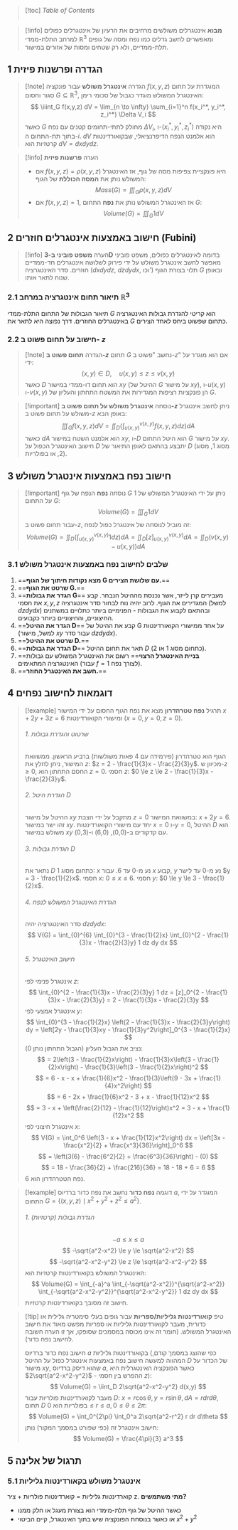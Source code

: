 > [!toc] *Table of Contents*
> ```toc


> [!info] **מבוא**
> אינטגרלים משולשים מרחיבים את הרעיון של אינטגרלים כפולים למרחב התלת-ממדי $\mathbb{R}^3$ ומאפשרים לחשב גדלים כמו נפח ומסה של גופים תלת-ממדיים, ולא רק שטחים ומסות של אזורים במישור.

## 1 הגדרה ופרשנות פיזית

> [!note] הגדרה **אינטגרל משולש**
> עבור פונקציה $f(x,y,z)$ המוגדרת על תחום סגור וחסום $G \subseteq \mathbb{R}^3$, האינטגרל המשולש מוגדר כגבול של סכומי רימן:
> $$ \iiint_G f(x,y,z) dV = \lim_{n \to \infty} \sum_{i=1}^n f(x_i^*, y_i^*, z_i^*) \Delta V_i $$
> כאשר $G$ מחולק לתתי-תחומים קטנים עם נפח $\Delta V_i$, ו-$(x_i^*, y_i^*, z_i^*)$ היא נקודה בתוך תת-התחום ה-$i$. $dV$ הוא אלמנט הנפח הדיפרנציאלי, שבקואורדינטות קרטזיות הוא $dV = dx dy dz$.

> [!info] הערה **פרשנות פיזית**
> - אם $f(x,y,z) = \rho(x,y,z)$ היא פונקציית צפיפות מסה של גוף, אז האינטגרל המשולש נותן את **המסה הכוללת** של הגוף:
>   $$ Mass(G) = \iiint_G \rho(x,y,z) dV $$
> - אם $f(x,y,z) = 1$, אז האינטגרל המשולש נותן את **נפח** התחום $G$:
>   $$ Volume(G) = \iiint_G 1 dV $$

## 2 חישוב באמצעות אינטגרלים חוזרים (Fubini)

> [!info] הערה **משפט פוביני ב-3D**
> בדומה לאינטגרלים כפולים, משפט פוביני מאפשר לחשב אינטגרל משולש על ידי פירוק לשלושה אינטגרלים חד-ממדיים חוזרים. סדר האינטגרציה ($dx dy dz$, $dz dy dx$, וכו') תלוי בצורת הגוף $G$ ובאופן שנוח לתאר אותו.

### 2.1 תיאור תחום אינטגרציה במרחב $\mathbb{R}^3$

תיאור הגבולות של התחום התלת-ממדי $G$ הוא קריטי להגדרת גבולות האינטגרציה באינטגרלים החוזרים. דרך נפוצה היא לתאר את $G$ כתחום שפשוט ביחס לאחד הצירים.

### 2.2 חישוב על תחום פשוט ב- $z$

> [!note] הגדרה **תחום פשוט ב-$z$**
> תחום $G$ נחשב "פשוט ב-$z$" אם הוא מוגדר על ידי:
> $$ (x,y) \in D, \quad u(x,y) \le z \le v(x,y) $$
> כאשר $D$ הוא תחום דו-ממדי במישור $xy$ (ההיטל של $G$ על מישור $xy$), ו-$u(x,y)$ ו-$v(x,y)$ הן פונקציות רציפות המגדירות את המשטח התחתון והעליון של $G$.

> [!important] נוסחה **אינטגרל משולש על תחום פשוט ב-$z$**
> ניתן לחשב אינטגרל משולש על תחום פשוט ב-$z$ באופן הבא:
> $$ \iiint_G f(x,y,z) dV = \iint_D \left( \int_{u(x,y)}^{v(x,y)} f(x,y,z) dz \right) dA $$
> כאשר $dA$ הוא אלמנט השטח במישור $xy$, ו-$D$ הוא היטל התחום $G$ על מישור $xy$. חישוב האינטגרל הכפול על $D$ יתבצע בהתאם לאופן התיאור של $D$ (מסוג 1, מסוג 2, או בפולריות).

## 3 חישוב נפח באמצעות אינטגרל משולש

> [!important] נוסחה **נפח**
> הנפח של גוף $G$ ניתן על ידי האינטגרל המשולש של 1 על התחום $G$:
> $$ Volume(G) = \iiint_G 1 dV $$
> עבור תחום פשוט ב-$z$, זה מוביל לנוסחה של אינטגרל כפול לנפח:
> $$ Volume(G) = \iint_D \left( \int_{u(x,y)}^{v(x,y)} 1 dz \right) dA = \iint_D [z]_{u(x,y)}^{v(x,y)} dA = \iint_D (v(x,y) - u(x,y)) dA $$
### 3.1 שלבים לחישוב נפח באמצעות אינטגרל משולש
1.  ==**מצא נקודות חיתוך של הגוף G עם שלושת הצירים.**==
2. ==**שרטט את הגוף G.**==
3.  ==**הגדר את גבולות G**==
   מעבירים קרן לייזר, אשר נכנסת מההיטל הנבחר. קבע את חסמי $x, y, z$ המגדירים את הגוף. לרוב יהיה נוח לבחור סדר אינטגרציה (למשל $dz dy dx$) ובהתאם לקבוע את הגבולות - הפנימיים ביותר כתלויים במשתנים החיצוניים, והחיצוניים ביותר כקבועים.
4.  ==**הגדר את ההיטל D**==
   קבע את ההיטל של G על אחד ממישורי הקואורדינטות (למשל, מישור $xy$ עבור סדר $dz dy dx$).
5. ==**שרטט את ההיטל D.**==
6.  ==**הגדר את גבולות D**==
   תאר את תחום ההיטל $D$ (כתחום מסוג 1 או 2).
7.  ==**בניית האינטגרל הרצוי**==
   רשום את האינטגרל המשולש עם גבולות האינטגרציה המתאימים (עבור $f=1$ לצורך נפח).
8.  ==**חשב את האינטגרל החוזר.**==

## 4 דוגמאות לחישוב נפחים

> [!example] תרגיל **נפח טטרהדרון**
> מצא את נפח הגוף החסום על ידי המישור $x+2y+3z=6$ ומישורי הקואורדינטות ($x=0, y=0, z=0$).
> ###### 1. שרטוט והגדרת גבולות
> הגוף הוא טטרהדרון (פירמידה עם 4 פאות משולשות) ברביע הראשון.
> ממשוואת המישור, ניתן לחלץ את $z$: $z = 2 - \frac{1}{3}x - \frac{2}{3}y$. מכיוון ש-$z \ge 0$, החסם התחתון הוא $z=0$.
> חסמי $z$: $0 \le z \le 2 - \frac{1}{3}x - \frac{2}{3}y$.
> ###### 2. הגדרת היטל D
> ההיטל על מישור $xy$ מתקבל על ידי הצבת $z=0$ במשוואת המישור: $x+2y=6$. זהו ישר במישור $xy$. יחד עם מישורי הקואורדינטות $x=0$ ו-$y=0$, ההיטל $D$ הוא משולש במישור $xy$ עם קדקודים ב-(0,0), (6,0) ו-(0,3).
> ###### 3. הגדרת גבולות D
> נתאר את $D$ כתחום מסוג 1: $x$ נע מ-0 עד 6. עבור $x$ קבוע, $y$ נע מ-0 עד לישר $y = 3 - \frac{1}{2}x$.
> חסמי $x$: $0 \le x \le 6$. חסמי $y$: $0 \le y \le 3 - \frac{1}{2}x$.
> ###### 4. הגדרת האינטגרל המשולש לנפח
> סדר האינטגרציה יהיה $dz dy dx$:
> $$ V(G) = \int_{0}^{6} \int_{0}^{3 - \frac{1}{2}x} \int_{0}^{2 - \frac{1}{3}x - \frac{2}{3}y} 1 dz dy dx $$
> ###### 5. חישוב האינטגרל
> אינטגרל פנימי לפי $z$:
> $$ \int_{0}^{2 - \frac{1}{3}x - \frac{2}{3}y} 1 dz = [z]_0^{2 - \frac{1}{3}x - \frac{2}{3}y} = 2 - \frac{1}{3}x - \frac{2}{3}y $$
> אינטגרל אמצעי לפי $y$:
> $$ \int_{0}^{3 - \frac{1}{2}x} \left(2 - \frac{1}{3}x - \frac{2}{3}y\right) dy = \left[2y - \frac{1}{3}xy - \frac{1}{3}y^2\right]_0^{3 - \frac{1}{2}x} $$
> נציב את הגבול העליון (הגבול התחתון נותן 0):
> $$ = 2\left(3 - \frac{1}{2}x\right) - \frac{1}{3}x\left(3 - \frac{1}{2}x\right) - \frac{1}{3}\left(3 - \frac{1}{2}x\right)^2 $$
> $$ = 6 - x - x + \frac{1}{6}x^2 - \frac{1}{3}\left(9 - 3x + \frac{1}{4}x^2\right) $$
> $$ = 6 - 2x + \frac{1}{6}x^2 - 3 + x - \frac{1}{12}x^2 $$
> $$ = 3 - x + \left(\frac{2}{12} - \frac{1}{12}\right)x^2 = 3 - x + \frac{1}{12}x^2 $$
> אינטגרל חיצוני לפי $x$:
> $$ V(G) = \int_0^6 \left(3 - x + \frac{1}{12}x^2\right) dx = \left[3x - \frac{x^2}{2} + \frac{x^3}{36}\right]_0^6 $$
> $$ = \left(3(6) - \frac{6^2}{2} + \frac{6^3}{36}\right) - (0) $$
> $$ = 18 - \frac{36}{2} + \frac{216}{36} = 18 - 18 + 6 = 6 $$
> נפח הטטרהדרון הוא 6.

> [!example] דוגמה **נפח כדור**
> נחשב את נפח כדור ברדיוס $a$, המוגדר על ידי התחום $G = \{(x,y,z) \mid x^2+y^2+z^2 \le a^2\}$.
> ###### 1. הגדרת גבולות (קרטזיות)
> $$ -a \le x \le a $$
> $$ -\sqrt{a^2-x^2} \le y \le \sqrt{a^2-x^2} $$
> $$ -\sqrt{a^2-x^2-y^2} \le z \le \sqrt{a^2-x^2-y^2} $$
> האינטגרל המשולש בקואורדינטות קרטזיות הוא:
> $$ Volume(G) = \int_{-a}^a \int_{-\sqrt{a^2-x^2}}^{\sqrt{a^2-x^2}} \int_{-\sqrt{a^2-x^2-y^2}}^{\sqrt{a^2-x^2-y^2}} 1 dz dy dx $$
> חישוב זה מסובך בקואורדינטות קרטזיות.

> [!tip] טיפ **קואורדינטות גליליות/ספריות**
> עבור גופים בעלי סימטריה גלילית או כדורית, מעבר לקואורדינטות גליליות או ספריות מפשט מאוד את חישוב האינטגרל המשולש. (חומר זה אינו מכוסה במסמכים שסופקו, אך זו הערה חשובה לחישוב נפח כדור).
>
> חישוב נפח כדור ברדיוס $a$ בקואורדינטות גליליות (כפי שהוצג במסמך קודם, המהווה למעשה חישוב נפח באמצעות אינטגרל כפול על ההיטל $D$ של הכדור על מישור $xy$, שהוא דיסק ברדיוס $a$, כאשר הפונקציה האינטגרלית היא $2\sqrt{a^2-x^2-y^2}$ - ההפרש בין חסמי $z$):
> $$ Volume(G) = \iint_D 2\sqrt{a^2-x^2-y^2} d(x,y) $$
> מעבר לקואורדינטות פולריות עבור $D$: $x=r\cos\theta, y=r\sin\theta, dA=r dr d\theta$, תחום $D$ בפולריות הוא $0 \le r \le a, 0 \le \theta \le 2\pi$:
> $$ Volume(G) = \int_0^{2\pi} \int_0^a 2\sqrt{a^2-r^2} r dr d\theta $$
> חישוב אינטגרל זה (כפי שפורט במסמך המקור) נותן:
> $$ Volume(G) = \frac{4\pi}{3} a^3 $$


## 5 תרגול של אלינה
### 5.1 אינטגרל משולש בקאורדינטות גליליות
קוארדינטות גליליות = קוארדינטות פולריות + ציר z.
**מתי משתמשים?**
- כאשר ההיטל של גוף תלת-מימדי הוא בצורת מעגל או חלק ממנו
- או כאשר בנוסחת הפונקציה שיש בתוך האינטגרל, קיים הביטוי $x^2 + y^2$


